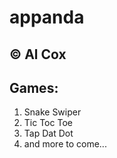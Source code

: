 # appanda 

## &copy; Al Cox  

## Games:

1. Snake Swiper
2. Tic Toc Toe
3. Tap Dat Dot
4. and more to come...

